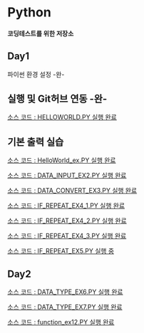# Python
#### 코딩테스트를 위한 저장소

## Day1 
파이썬 환경 설정 -완-

## 실행 및 Git허브 연동 -완-
[소스 코드 : HELLOWORLD.PY 실행 완료](https://github.com/OKHAEHO/codetest_python/blob/master/Day1/helloworld.py)

## 기본 출력 실습
[소스 코드 : HelloWorld_ex.PY 실행 완료](https://github.com/OKHAEHO/codetest_python/blob/master/Day1/HelloWorld_ex.py)

[소스 코드 : DATA_INPUT_EX2.PY 실행 완료](https://github.com/OKHAEHO/codetest_python/blob/master/Day1/DATA_INPUT/DATA_INPUT_EX2.py)

[소스 코드 : DATA_CONVERT_EX3.PY 실행 완료](https://github.com/OKHAEHO/codetest_python/blob/master/Day1/DATA_CONVERT/DATA_CONVERT_EX3.py)

[소스 코드 : IF_REPEAT_EX4_1.PY 실행 완료](https://github.com/OKHAEHO/codetest_python/blob/master/Day1/DATA_REPEAT/IF_REPEAT_EX4_1.py)

[소스 코드 : IF_REPEAT_EX4_2.PY 실행 완료](https://github.com/OKHAEHO/codetest_python/blob/master/Day1/DATA_REPEAT/IF_REPEAT_EX4_2.py)

[소스 코드 : IF_REPEAT_EX4_3.PY 실행 완료](https://github.com/OKHAEHO/codetest_python/blob/master/Day1/DATA_REPEAT/IF_REPEAT_EX4_3.py)

[소스 코드 : IF_REPEAT_EX5.PY 실행 중](https://github.com/OKHAEHO/codetest_python/blob/master/Day1/DATA_REPEAT/IF_REPEAT_EX5.py)
## Day2

[소스 코드 : DATA_TYPE_EX6.PY 실행 완료](https://github.com/OKHAEHO/codetest_python/blob/master/Day2/DATA_TYPE/DATA_TYPE_EX6.py)

[소스 코드 : DATA_TYPE_EX7.PY 실행 완료](https://github.com/OKHAEHO/codetest_python/blob/master/Day2/DATA_TYPE/DATA_TYPE_EX7.py)

[소스 코드 : function_ex12.PY 실행 완료]()
